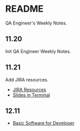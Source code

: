 # README

QA Engineer's Weekly Notes.

## 11.20

Init QA Engineer Weekly Notes.

## 11.21

Add JIRA resources.
- [JIRA Resources](docs/jira/jira-resources.md)
- [Slides in Terminal](docs/slides/1-slides-terminal.md)

## 12.11

- [Basic Software for Developer](weekly-collections/2022-12-11-Weekly.md)